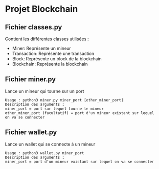 # Projet Blockchain
## Fichier classes.py
Contient les différentes classes utilisées :
- Miner: Représente un mineur
- Transaction: Représente une transaction
- Block: Représente un block de la blockchain
- Blockchain: Représente la blockchain

## Fichier miner.py
Lance un mineur qui tourne sur un port
```console
Usage : python3 miner.py miner_port [other_miner_port]
Description des arguments :
miner_port = port sur lequel tourne le mineur
other_miner_port (facultatif) = port d'un mineur existant sur lequel on va se connecter
```

## Fichier wallet.py
Lance un wallet qui se connecte à un mineur
```console
Usage : python3 wallet.py miner_port
Description des arguments :
miner_port = port d'un mineur existant sur lequel on va se connecter
```
